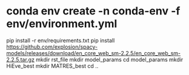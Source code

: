 # conda env create -n conda-env -f env/environment.yml
pip install -r env/requirements.txt
pip install https://github.com/explosion/spacy-models/releases/download/en_core_web_sm-2.2.5/en_core_web_sm-2.2.5.tar.gz
mkdir rst_file
mkdir model_params
cd model_params
mkdir HiEve_best
mkdir MATRES_best
cd ..